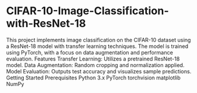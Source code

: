 # CIFAR-10-Image-Classification-with-ResNet-18
This project implements image classification on the CIFAR-10 dataset using a ResNet-18 model with transfer learning techniques. The model is trained using PyTorch, with a focus on data augmentation and performance evaluation.
Features
Transfer Learning: Utilizes a pretrained ResNet-18 model.
Data Augmentation: Random cropping and normalization applied.
Model Evaluation: Outputs test accuracy and visualizes sample predictions.
Getting Started
Prerequisites
Python 3.x
PyTorch
torchvision
matplotlib
NumPy
